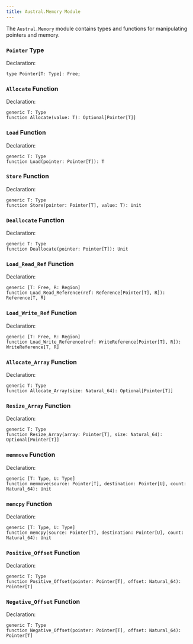 ```yaml
---
title: Austral.Memory Module
---
```


The `Austral.Memory` module contains types and functions for manipulating pointers and memory.

### `Pointer` Type

Declaration:

```
type Pointer[T: Type]: Free;
```

### `Allocate` Function

Declaration:

```
generic T: Type
function Allocate(value: T): Optional[Pointer[T]]
```

### `Load` Function

Declaration:

```
generic T: Type
function Load(pointer: Pointer[T]): T
```

### `Store` Function

Declaration:

```
generic T: Type
function Store(pointer: Pointer[T], value: T): Unit
```

### `Deallocate` Function

Declaration:

```
generic T: Type
function Deallocate(pointer: Pointer[T]): Unit
```

### `Load_Read_Ref` Function

Declaration:

```
generic [T: Free, R: Region]
function Load_Read_Reference(ref: Reference[Pointer[T], R]): Reference[T, R]
```

### `Load_Write_Ref` Function

Declaration:

```
generic [T: Free, R: Region]
function Load_Write_Reference(ref: WriteReference[Pointer[T], R]): WriteReference[T, R]
```

### `Allocate_Array` Function

Declaration:

```
generic T: Type
function Allocate_Array(size: Natural_64): Optional[Pointer[T]]
```

### `Resize_Array` Function

Declaration:

```
generic T: Type
function Resize_Array(array: Pointer[T], size: Natural_64): Optional[Pointer[T]]
```

### `memmove` Function

Declaration:

```
generic [T: Type, U: Type]
function memmove(source: Pointer[T], destination: Pointer[U], count: Natural_64): Unit
```

### `memcpy` Function

Declaration:

```
generic [T: Type, U: Type]
function memcpy(source: Pointer[T], destination: Pointer[U], count: Natural_64): Unit
```

### `Positive_Offset` Function

Declaration:

```
generic T: Type
function Positive_Offset(pointer: Pointer[T], offset: Natural_64): Pointer[T]
```

### `Negative_Offset` Function

Declaration:

```
generic T: Type
function Negative_Offset(pointer: Pointer[T], offset: Natural_64): Pointer[T]
```

